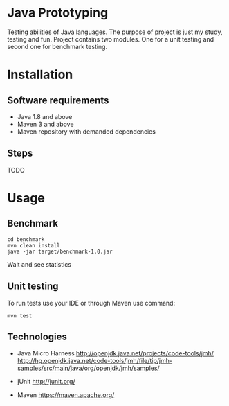 Java Prototyping
================

Testing abilities of Java languages. The purpose of project is just my study, testing and fun. Project contains two
modules. One for a unit testing and second one for benchmark testing.

Installation
============

Software requirements
-----

* Java 1.8 and above
* Maven 3 and above
* Maven repository with demanded dependencies

Steps
-----
TODO

Usage
=====

Benchmark
---------

```
cd benchmark
mvn clean install
java -jar target/benchmark-1.0.jar
```
Wait and see statistics

Unit testing
------------

To run tests use your IDE or through Maven use command:
```
mvn test
```

Technologies
------------

* Java Micro Harness
http://openjdk.java.net/projects/code-tools/jmh/
http://hg.openjdk.java.net/code-tools/jmh/file/tip/jmh-samples/src/main/java/org/openjdk/jmh/samples/

* jUnit
http://junit.org/

* Maven
https://maven.apache.org/